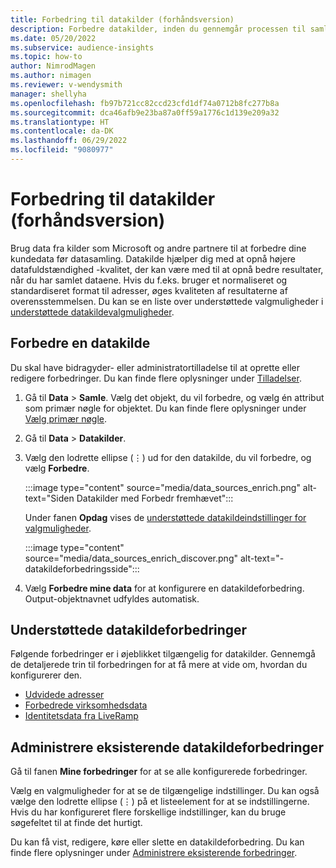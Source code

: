 ```yaml
---
title: Forbedring til datakilder (forhåndsversion)
description: Forbedre datakilder, inden du gennemgår processen til samling af data.
ms.date: 05/20/2022
ms.subservice: audience-insights
ms.topic: how-to
author: NimrodMagen
ms.author: nimagen
ms.reviewer: v-wendysmith
manager: shellyha
ms.openlocfilehash: fb97b721cc82ccd23cfd1df74a0712b8fc277b8a
ms.sourcegitcommit: dca46afb9e23ba87a0ff59a1776c1d139e209a32
ms.translationtype: HT
ms.contentlocale: da-DK
ms.lasthandoff: 06/29/2022
ms.locfileid: "9080977"
---
```

# <a name="enrichment-for-data-sources-preview"></a>Forbedring til datakilder (forhåndsversion)

Brug data fra kilder som Microsoft og andre partnere til at forbedre dine kundedata før datasamling. Datakilde hjælper dig med at opnå højere datafuldstændighed -kvalitet, der kan være med til at opnå bedre resultater, når du har samlet dataene. Hvis du f.eks. bruger et normaliseret og standardiseret format til adresser, øges kvaliteten af resultaterne af overensstemmelsen. Du kan se en liste over understøttede valgmuligheder i [understøttede datakildevalgmuligheder](#supported-data-source-enrichments).

## <a name="enrich-a-data-source"></a>Forbedre en datakilde

Du skal have bidragyder- eller administratortilladelse til at oprette eller redigere forbedringer. Du kan finde flere oplysninger under [Tilladelser](permissions.md).  

1. Gå til **Data** > **Samle**. Vælg det objekt, du vil forbedre, og vælg én attribut som primær nøgle for objektet. Du kan finde flere oplysninger under [Vælg primær nøgle](map-entities.md#select-primary-key-and-semantic-type-for-attributes).

1. Gå til **Data** > **Datakilder**.

1. Vælg den lodrette ellipse (&vellip;) ud for den datakilde, du vil forbedre, og vælg **Forbedre**.

   :::image type="content" source="media/data_sources_enrich.png" alt-text="Siden Datakilder med Forbedr fremhævet":::

   Under fanen **Opdag** vises de [understøttede datakildeindstillinger for valgmuligheder](#supported-data-source-enrichments).

   :::image type="content" source="media/data_sources_enrich_discover.png" alt-text="-datakildeforbedringsside":::

1. Vælg **Forbedre mine data** for at konfigurere en datakildeforbedring. Output-objektnavnet udfyldes automatisk.

## <a name="supported-data-source-enrichments"></a>Understøttede datakildeforbedringer

Følgende forbedringer er i øjeblikket tilgængelig for datakilder. Gennemgå de detaljerede trin til forbedringen for at få mere at vide om, hvordan du konfigurerer den.

- [Udvidede adresser](enrichment-enhanced-addresses.md)
- [Forbedrede virksomhedsdata](enrichment-enhanced-company-data.md)
- [Identitetsdata fra LiveRamp](enrichment-liveramp.md)

## <a name="manage-existing-data-source-enrichments"></a>Administrere eksisterende datakildeforbedringer

Gå til fanen **Mine forbedringer** for at se alle konfigurerede forbedringer.

Vælg en valgmuligheder for at se de tilgængelige indstillinger. Du kan også vælge den lodrette ellipse (&vellip;) på et listeelement for at se indstillingerne. Hvis du har konfigureret flere forskellige indstillinger, kan du bruge søgefeltet til at finde det hurtigt.

Du kan få vist, redigere, køre eller slette en datakildeforbedring. Du kan finde flere oplysninger under [Administrere eksisterende forbedringer](enrichment-hub.md).

